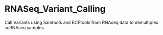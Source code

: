 # RNASeq_Variant_Calling
Call Variants using Samtools and BCFtools from RNAseq data to demultiplex scRNAseq samples.
